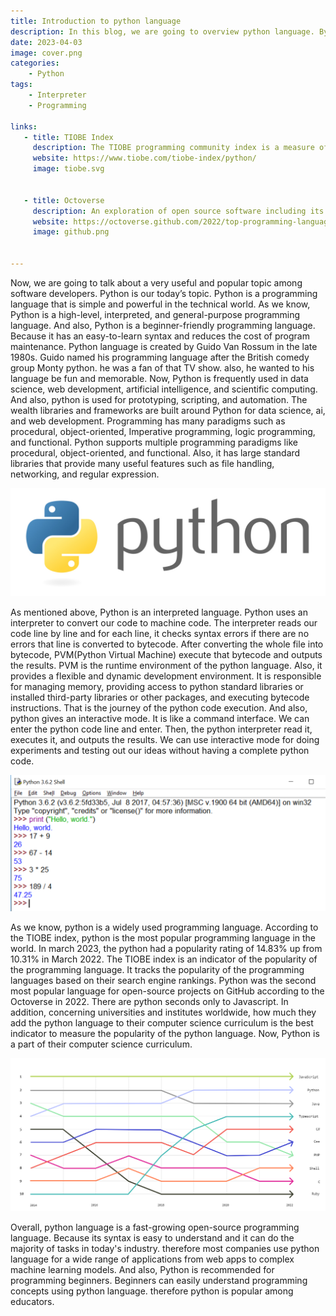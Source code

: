 ```yaml
---
title: Introduction to python language
description: In this blog, we are going to overview python language. By now, Python is the most popular programming language in the world.
date: 2023-04-03
image: cover.png
categories:
    - Python
tags:
    - Interpreter
    - Programming

links:
   - title: TIOBE Index
     description: The TIOBE programming community index is a measure of popularity of programming languages, created and maintained by TIOBE Software BV, based in Eindhoven, the Netherlands.
     website: https://www.tiobe.com/tiobe-index/python/
     image: tiobe.svg


   - title: Octoverse
     description: An exploration of open source software including its impact on the world and companies, plus key trends shaping software development.
     website: https://octoverse.github.com/2022/top-programming-languages
     image: github.png


---
```



Now, we are going to talk about a very useful and popular topic among software developers. Python is our today’s topic. Python is a programming language that is simple and powerful in the technical world. As we know, Python is a high-level, interpreted, and general-purpose programming language. And also, Python is a beginner-friendly programming language. Because it has an easy-to-learn syntax and reduces the cost of program maintenance.  Python language is created by Guido Van Rossum in the late 1980s. Guido named his programming language after the British comedy group Monty python. he was a fan of that TV show. also, he wanted to his language be fun and memorable. Now, Python is frequently used in data science, web development, artificial intelligence, and scientific computing. And also, python is used for prototyping, scripting,  and automation. The wealth libraries and frameworks are built around Python for data science, ai, and web development. Programming has many paradigms such as procedural, object-oriented, Imperative programming, logic programming, and functional. Python supports multiple programming paradigms like procedural, object-oriented, and functional. Also, it has large standard libraries that provide many useful features such as file handling, networking, and regular expression.


![python](01.jpg)


As mentioned above, Python is an interpreted language. Python uses an interpreter to convert our code to machine code. The interpreter reads our code line by line and for each line, it checks syntax errors if there are no errors that line is converted to bytecode. After converting the whole file into bytecode, PVM(Python Virtual Machine) execute that bytecode and outputs the results. PVM is the runtime environment of the python language. Also, it provides a flexible and dynamic development environment.  It is responsible for managing memory, providing access to python standard libraries or installed third-party libraries or other packages, and executing bytecode instructions. That is the journey of the python code execution. And also, python gives an interactive mode. It is like a command interface.  We can enter the python code line and enter. Then, the python interpreter read it, executes it, and outputs the results. We can use interactive mode for doing experiments and testing out our ideas without having a complete python code.


![python shell](02.png)


As we know, python is a widely used programming language. According to the TIOBE index, python is the most popular programming language in the world. In march 2023, the python had a popularity rating of 14.83% up from 10.31%  in March 2022. The TIOBE index is an indicator of the popularity of the programming language. It tracks the popularity of the programming languages based on their search engine rankings. Python was the second most popular language for open-source projects on GitHub according to the Octoverse in 2022. There are python seconds only to Javascript. In addition, concerning universities and institutes worldwide, how much they add the python language to their computer science curriculum is the best indicator to measure the popularity of the python language. Now, Python is a part of their computer science curriculum.


![python population chart 2023](03.png)


Overall, python language is a fast-growing open-source programming language. Because its syntax is easy to understand and it can do the majority of tasks in today's industry. therefore most companies use python language for a wide range of applications from web apps to complex machine learning models. And also, Python is recommended for programming beginners. Beginners can easily understand programming concepts using python language. therefore python is popular among educators.


